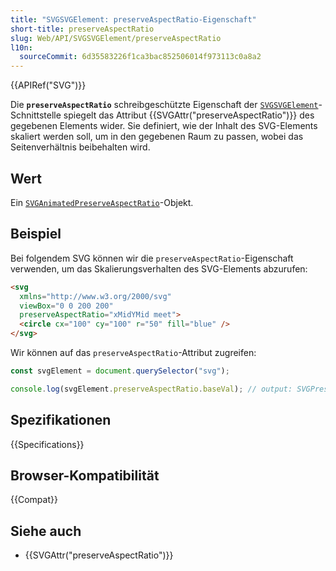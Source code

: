 ```yaml
---
title: "SVGSVGElement: preserveAspectRatio-Eigenschaft"
short-title: preserveAspectRatio
slug: Web/API/SVGSVGElement/preserveAspectRatio
l10n:
  sourceCommit: 6d35583226f1ca3bac852506014f973113c0a8a2
---
```


{{APIRef("SVG")}}

Die **`preserveAspectRatio`** schreibgeschützte Eigenschaft der [`SVGSVGElement`](/de/docs/Web/API/SVGSVGElement)-Schnittstelle spiegelt das Attribut {{SVGAttr("preserveAspectRatio")}} des gegebenen Elements wider. Sie definiert, wie der Inhalt des SVG-Elements skaliert werden soll, um in den gegebenen Raum zu passen, wobei das Seitenverhältnis beibehalten wird.

## Wert

Ein [`SVGAnimatedPreserveAspectRatio`](/de/docs/Web/API/SVGAnimatedPreserveAspectRatio)-Objekt.

## Beispiel

Bei folgendem SVG können wir die `preserveAspectRatio`-Eigenschaft verwenden, um das Skalierungsverhalten des SVG-Elements abzurufen:

```html
<svg
  xmlns="http://www.w3.org/2000/svg"
  viewBox="0 0 200 200"
  preserveAspectRatio="xMidYMid meet">
  <circle cx="100" cy="100" r="50" fill="blue" />
</svg>
```

Wir können auf das `preserveAspectRatio`-Attribut zugreifen:

```js
const svgElement = document.querySelector("svg");

console.log(svgElement.preserveAspectRatio.baseVal); // output: SVGPreserveAspectRatio {align: 1, meetOrSlice: 1}
```

## Spezifikationen

{{Specifications}}

## Browser-Kompatibilität

{{Compat}}

## Siehe auch

- {{SVGAttr("preserveAspectRatio")}}
